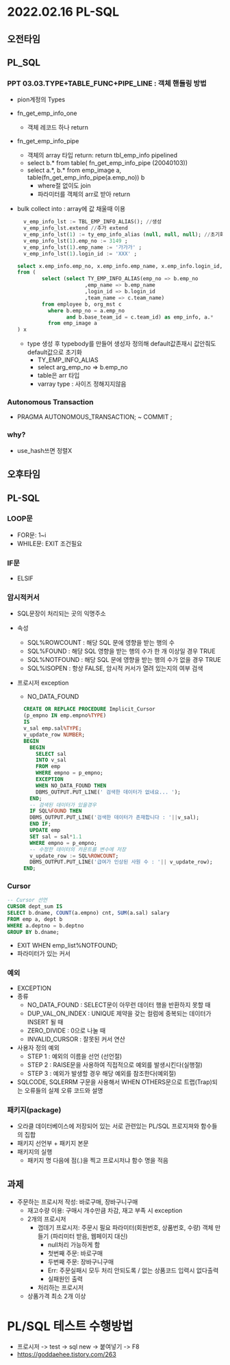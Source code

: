 # 2022.02.16 PL-SQL

## 오전타임

## PL_SQL

### PPT 03.03.TYPE+TABLE_FUNC+PIPE_LINE : 객체 핸들링 방법

- pion계정의 Types

- fn_get_emp_info_one
  - 객체 레코드 하나 return
- fn_get_emp_info_pipe
  - 객체의 array 타입 return: return tbl_emp_info pipelined
  - select b.\* from table( fn_get_emp_info_pipe (20040103))
  - select a.\*, b.\* from emp_image a, table(fn_get_emp_info_pipe(a.emp_no)) b
    - where절 없이도 join
    - 파라미터를 객체의 arr로 받아 return
- bulk collect into : array에 값 채울때 이용

  ```sql
    v_emp_info_lst := TBL_EMP_INFO_ALIAS(); //생성
    v_emp_info_lst.extend //추가 extend
    v_emp_info_lst(1) := ty_emp_info_alias (null, null, null); //초기화
    v_emp_info_lst(1).emp_no := 3149 ;
    v_emp_info_lst(1).emp_name := '가가가' ;
    v_emp_info_lst(1).login_id := 'XXX' ;
  ```

  ```sql
  select x.emp_info.emp_no, x.emp_info.emp_name, x.emp_info.login_id, x.emp_info.team_name, x.emp_image_seq ,x.base_yn, x.image_path
  from (
          select (select TY_EMP_INFO_ALIAS(emp_no => b.emp_no
                        ,emp_name => b.emp_name
                        ,login_id => b.login_id
                        ,team_name => c.team_name)
          from employee b, org_mst c
            where b.emp_no = a.emp_no
                  and b.base_team_id = c.team_id) as emp_info, a.*
            from emp_image a
  ) x
  ```

  - type 생성 후 typebody를 만들어 생성자 정의해 default값존재시 값안줘도 default값으로 초기화
    - TY_EMP_INFO_ALIAS
    - select arg_emp_no => b.emp_no
    - table은 arr 타입
    - varray type : 사이즈 정해지지않음

### Autonomous Transaction

- PRAGMA AUTONOMOUS_TRANSACTION; ~ COMMIT ;

### why?

- use_hash쓰면 정렬X

## 오후타임

## PL-SQL

### LOOP문

- FOR문: 1~i
- WHILE문: EXIT 조건필요

### IF문

- ELSIF

### 암시적커서

- SQL문장이 처리되는 곳의 익명주소
- 속성

  - SQL%ROWCOUNT : 해당 SQL 문에 영향을 받는 행의 수
  - SQL%FOUND : 해당 SQL 영향을 받는 행의 수가 한 개 이상일 경우 TRUE
  - SQL%NOTFOUND : 해당 SQL 문에 영향을 받는 행의 수가 없을 경우 TRUE
  - SQL%ISOPEN : 항상 FALSE, 암시적 커서가 열려 있는지의 여부 검색

- 프로시저 exception

  - NO_DATA_FOUND

  ```sql
    CREATE OR REPLACE PROCEDURE Implicit_Cursor
    (p_empno IN emp.empno%TYPE)
    IS
    v_sal emp.sal%TYPE;
    v_update_row NUMBER;
    BEGIN
      BEGIN
        SELECT sal
        INTO v_sal
        FROM emp
        WHERE empno = p_empno;
        EXCEPTION
        WHEN NO_DATA_FOUND THEN
        DBMS_OUTPUT.PUT_LINE(' 검색한 데이터가 없네요... ');
      END;
      -- 검색된 데이터가 있을경우
      IF SQL%FOUND THEN
      DBMS_OUTPUT.PUT_LINE('검색한 데이터가 존재합니다 : '||v_sal);
      END IF;
      UPDATE emp
      SET sal = sal*1.1
      WHERE empno = p_empno;
      -- 수정한 데이터의 카운트를 변수에 저장
      v_update_row := SQL%ROWCOUNT;
      DBMS_OUTPUT.PUT_LINE('급여가 인상된 사원 수 : '|| v_update_row);
    END;
  ```

### Cursor

```sql
-- Cursor 선언
CURSOR dept_sum IS
SELECT b.dname, COUNT(a.empno) cnt, SUM(a.sal) salary
FROM emp a, dept b
WHERE a.deptno = b.deptno
GROUP BY b.dname;
```

- EXIT WHEN emp_list%NOTFOUND;
- 파라미터가 있는 커서

### 예외

- EXCEPTION
- 종류
  - NO_DATA_FOUND : SELECT문이 아무런 데이터 행을 반환하지 못할 때
  - DUP_VAL_ON_INDEX : UNIQUE 제약을 갖는 컬럼에 중복되는 데이터가 INSERT 될 때
  - ZERO_DIVIDE : 0으로 나눌 때
  - INVALID_CURSOR : 잘못된 커서 연산
- 사용자 정의 예외
  - STEP 1 : 예외의 이름을 선언 (선언절)
  - STEP 2 : RAISE문을 사용하여 직접적으로 예외를 발생시킨다(실행절)
  - STEP 3 : 예외가 발생할 경우 해당 예외를 참조한다(예외절)
- SQLCODE, SQLERRM 구문을 사용해서 WHEN OTHERS문으로 트랩(Trap)되는 오류들의 실제 오류 코드와 설명

### 패키지(package)

- 오라클 데이터베이스에 저장되어 있는 서로 관련있는 PL/SQL 프로지져와 함수들의 집합
- 패키지 선언부 + 패키지 본문
- 패키지의 실행
  - 패키지 명 다음에 점(.)을 찍고 프로시저냐 함수 명을 적음

## 과제

- 주문하는 프로시저 작성: 바로구매, 장바구니구매
  - 재고수량 이용: 구매시 개수만큼 차감, 재고 부족 시 exception
  - 2개의 프로시저
    - 껍데기 프로시저: 주문시 필요 파라미터(회원번호, 상품번호, 수량) 객체 만들기 (파리미터 받음, 웹페이지 대신)
      - null처리 가능하게 함
      - 첫번째 주문: 바로구매
      - 두번째 주문: 장바구니구매
      - Err: 주문실패시 모두 처리 안되도록 / 없는 상품코드 입력시 없다출력
      - 실패원인 출력
    - 처리하는 프로시저
  - 상품가격 최소 2개 이상

# PL/SQL 테스트 수행방법

- 프로시저 -> test -> sql new -> 붙여넣기 -> F8
- https://goddaehee.tistory.com/263
